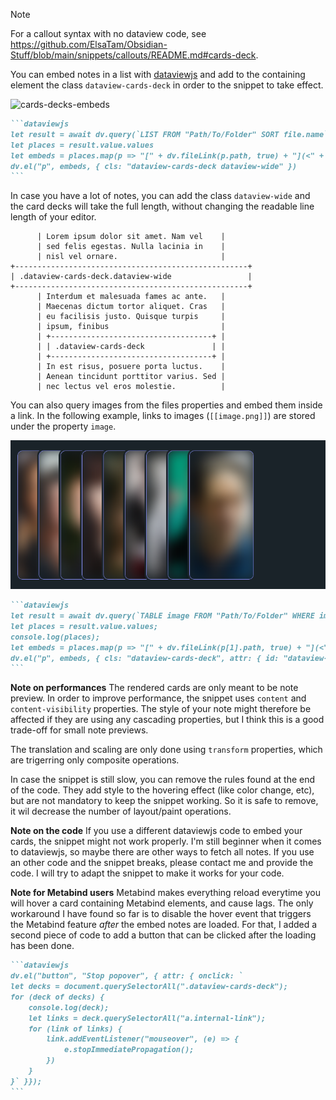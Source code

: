 > [!NOTE]
> For a callout syntax with no dataview code, see https://github.com/ElsaTam/Obsidian-Stuff/blob/main/snippets/callouts/README.md#cards-deck.

You can embed notes in a list with [dataviewjs](https://github.com/blacksmithgu/obsidian-dataview) and add to the containing element the class `dataview-cards-deck` in order to the snippet to take effect.

![cards-decks-embeds](screenshots/card-decks-embeds.gif)

````md
```dataviewjs
let result = await dv.query(`LIST FROM "Path/To/Folder" SORT file.name`)
let places = result.value.values
let embeds = places.map(p => "[" + dv.fileLink(p.path, true) + "](<" + p.path + ">)")
dv.el("p", embeds, { cls: "dataview-cards-deck dataview-wide" })
```
````

In case you have a lot of notes, you can add the class `dataview-wide` and the card decks will take the full length, without changing the readable line length of your editor.

```
      | Lorem ipsum dolor sit amet. Nam vel    |
      | sed felis egestas. Nulla lacinia in    |
      | nisl vel ornare.                       |
+----------------------------------------------------+
| .dataview-cards-deck.dataview-wide                 |
+----------------------------------------------------+
      | Interdum et malesuada fames ac ante.   |
      | Maecenas dictum tortor aliquet. Cras   |
      | eu facilisis justo. Quisque turpis     |
      | ipsum, finibus                         |
      | +------------------------------------+ |
      | | .dataview-cards-deck               | |
      | +------------------------------------+ |
      | In est risus, posuere porta luctus.    |
      | Aenean tincidunt porttitor varius. Sed |
      | nec lectus vel eros molestie.          |
```

You can also query images from the files properties and embed them inside a link. In the following example, links to images (`[[image.png]]`) are stored under the property `image`.

![cards-decks-images](screenshots/card-decks-images.webp)

````md
```dataviewjs
let result = await dv.query(`TABLE image FROM "Path/To/Folder" WHERE image`);
let places = result.value.values;
console.log(places);
let embeds = places.map(p => "[" + dv.fileLink(p[1].path, true) + "](<" + p[0].path + ">)");
dv.el("p", embeds, { cls: "dataview-cards-deck", attr: { id: "dataview-id-places" } });
```
````

**Note on performances**
The rendered cards are only meant to be note preview. In order to improve performance, the snippet uses `content` and `content-visibility` properties. The style of your note might therefore be affected if they are using any cascading properties, but I think this is a good trade-off for small note previews.

The translation and scaling are only done using `transform` properties, which are trigerring only composite operations.

In case the snippet is still slow, you can remove the rules found at the end of the code. They add style to the hovering effect (like color change, etc), but are not mandatory to keep the snippet working. So it is safe to remove, it wil decrease the number of layout/paint operations.

**Note on the code**
If you use a different dataviewjs code to embed your cards, the snippet might not work properly. I'm still beginner when it comes to dataviewjs, so maybe there are other ways to fetch all notes. If you use an other code and the snippet breaks, please contact me and provide the code. I will try to adapt the snippet to make it works for your code.

**Note for Metabind users**
Metabind makes everything reload everytime you will hover a card containing Metabind elements, and cause lags. The only workaround I have found so far is to disable the hover event that triggers the Metabind feature *after* the embed notes are loaded. For that, I added a second piece of code to add a button that can be clicked after the loading has been done.
````md
```dataviewjs
dv.el("button", "Stop popover", { attr: { onclick: `
let decks = document.querySelectorAll(".dataview-cards-deck");
for (deck of decks) {
    console.log(deck);
    let links = deck.querySelectorAll("a.internal-link");
    for (link of links) {
        link.addEventListener("mouseover", (e) => {
            e.stopImmediatePropagation();
        })
    }
}` }});
```
````